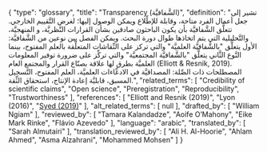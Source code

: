 {
    "type": "glossary",
    "title": "Transparency (الشَّفافيَّة)",
    "definition": "تشير إلى جعل أعمال الفرد متاحة، وقابلة للإطِّلاع ويمكن الوصول إليها؛ لغرض التَّقييم الخارجي. تتعلَّق الشَّفافيَّة بأن يكون الباحثون صادقين بشأن القرارات النَّظريَّة، و المنهجيَّة، والتَّحليلية التي يتم اتخاذها طوال دورة البحث. ويمكن الفصل بين نوعين من الشَّفافيَّة: الأول يتعلَّق \"بالشَّفافيَّة العلميَّة\" والتي تركز على النِّقاشات المتعلِّقة بالعلم المفتوح، بينما النَّوع الثَّاني يتعلَّق \"بالشَّفافيَّة المجتمعيَّة\" والتي تركِّز على ضرورة توفير المعلومات العلميَّة بطرق لها علاقة بصنّاع القرار والمجتمع العام (Elliott & Resnik, 2019).  المصطلحات ذات الصِّلة: المصداقيَّة في الادعِّاءات العلميَّة، العلم المفتوح، التَّسجيل المسبق، قابليَّة إعادة الإنتاج، استحقاق الثِّقة.",
    "related_terms": [
        "Credibility of scientific claims",
        "Open science",
        "Preregistration",
        "Reproducibility",
        "Trustworthiness"
    ],
    "references": [
        "Elliott and Resnik (2019)",
        "Lyon (2016)",
        "[Syed (2019)](https://psyarxiv.com/cteyb/)"
    ],
    "alt_related_terms": [
        null
    ],
    "drafted_by": [
        "William Ngiam"
    ],
    "reviewed_by": [
        "Tamara Kalandadze",
        "Aoife O’Mahony",
        "Eike Mark Rinke",
        "Flávio Azevedo"
    ],
    "language": "arabic",
    "translated_by": [
        "Sarah Almutairi"
    ],
    "translation_reviewed_by": [
        "Ali H. Al-Hoorie",
        "Ahlam Ahmed",
        "Asma Alzahrani",
        "Mohammed Mohsen"
    ]
}